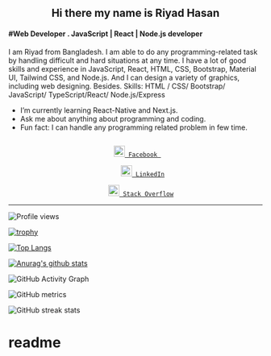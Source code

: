 
### <h2  align="center"> Hi there  my name is Riyad Hasan </h2>
#### #Web Developer . JavaScript | React | Node.js developer
 
I am Riyad from Bangladesh.   I am able to do any programming-related task by handling difficult and hard situations at any time. I have a lot of good skills and experience in JavaScript, React, HTML, CSS, Bootstrap, Material UI, Tailwind CSS, and Node.js.
And I can design a variety of graphics, including web designing.
Besides.
Skills: HTML / CSS/ Bootstrap/ JavaScript/ TypeScript/React/ Node.js/Express

 -  I’m currently learning React-Native and Next.js.
-  Ask me about anything about programming and coding. 
-  Fun fact: I can handle  any  programming related problem in few time.  

<div align="center">
  
 

   <code>
 <a href="https://www.facebook.com/riyad.allah" target="blank" title="Facebook Profile"><img width="22"  src='https://cdn3.iconfinder.com/data/icons/capsocial-round/500/facebook-512.png'> Facebook </a>
</code>
   <code>
    <a href="https://www.linkedin.com/in/riyad-hasan-ab2867210/" target="blank" title="LinkedIn Profile"><img width="22"                 src='https://image.flaticon.com/icons/png/512/174/174857.png'> LinkedIn</a>
  </code>
 
<code>
   <a href="https://stackoverflow.com/users/15816761/riyad-hasan" target="blank" title="LinkedIn Profile"><img width="22"                  src='https://gagan93.me/resources/images/so.png'> Stack Overflow</a>
</code>
 

  </div>
  
  <hr/>
  


   ![Profile views](https://gpvc.arturio.dev/RiyadTangil )  

 


 [![trophy](https://github-profile-trophy.vercel.app/?username=RiyadTangil )](https://github.com/ryo-ma/github-profile-trophy)


[![Top Langs](https://github-readme-stats.vercel.app/api/top-langs/?username=RiyadTangil )](https://github.com/anuraghazra/github-readme-stats)
  
  
  [![Anurag's github stats](https://github-readme-stats.vercel.app/api?username=RiyadTangil)](https://github.com/anuraghazra/github-readme-stats)
  
  
  ![GitHub Activity Graph](https://activity-graph.herokuapp.com/graph?username=RiyadTangil )  
  
  
  ![GitHub metrics](https://metrics.lecoq.io/RiyadTangil )  
  
  
  ![GitHub streak stats](https://github-readme-streak-stats.herokuapp.com/?user=RiyadTangil ) 
  






# readme
